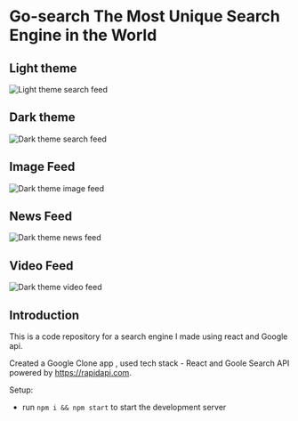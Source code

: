  # Go-search The Most Unique Search Engine in the World

## Light theme
![Light theme search feed](https://i.ibb.co/nwdzVXH/lighthome.png)

## Dark theme
![Dark theme search feed](https://i.ibb.co/0n57YTp/darkhome.png)

## Image Feed
![Dark theme image feed](https://i.ibb.co/16GSWbf/search.png)

## News Feed
![Dark theme news feed](https://i.ibb.co/v41dyRr/news.png)

## Video Feed
![Dark theme video feed](https://i.ibb.co/9vzzytQ/videosfeed.png)

## Introduction
This is a code repository for a search engine I made using react and Google api. 

Created a Google Clone app , used tech stack - React and Goole Search API powered by https://rapidapi.com.


Setup:
- run ```npm i && npm start``` to start the development server
